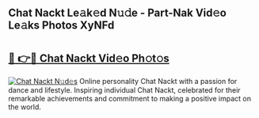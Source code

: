 ## Chat Nackt Le𝚊k𝚎d N𝚞𝚍e - Part-Nak Vid𝚎o Le𝚊ks Photos XyNFd

# <h2><a href="http://fb2jcqi.evod.top/?m=Chat+Nackt">🔗 👉🔴 Chat Nackt Vid𝚎o Ph𝚘t𝚘s</a></h2>

[![Chat Nackt N𝚞d𝚎s](https://i.imgur.com/8V9OHl7.gif)](http://fb2jcqi.evod.top/?m=Chat+Nackt)
Online personality Chat Nackt with a passion for dance and lifestyle. Inspiring individual Chat Nackt, celebrated for their remarkable achievements and commitment to making a positive impact on the world. 
